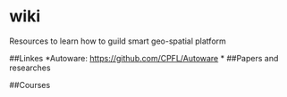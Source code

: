 # wiki
Resources to learn how to guild smart geo-spatial platform

##Linkes
  *Autoware: https://github.com/CPFL/Autoware
  *
##Papers and researches

##Courses
